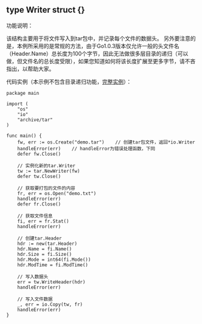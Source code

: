 ## type Writer struct {}

功能说明：

该结构主要用于将文件写入到tar包中，并记录每个文件的数据头。
另外要注意的是，本例所采用的是常规的方法，由于Go1.0.3版本仅允许一般的头文件名（Header.Name）总长度为100个字节，因此无法做很多层目录的递归（可以做，但文件名的总长度受限），如果您知道如何将该长度扩展至更多字节，请不吝指出，以帮助大家。

代码实例（本示例不包含目录递归功能，[完整实例](https://github.com/Unknwon/go-compresser/blob/master/go-tar.gz.go)）：

	package main
	
	import (
		"os"
		"io"
		"archive/tar"
	)
	
	func main() {
		fw, err := os.Create("demo.tar")	// 创建tar包文件，返回*io.Writer
		handleError(err)	// handleError为错误处理函数，下同
		defer fw.Close()
		
		// 实例化新的tar.Writer
		tw := tar.NewWriter(fw)
		defer tw.Close()
		
		// 获取要打包的文件的内容
		fr, err = os.Open("demo.txt")
		handleError(err)
		defer fr.Close()
		
		// 获取文件信息
		fi, err = fr.Stat()
		handleError(err)
		
		// 创建tar.Header
		hdr := new(tar.Header)
		hdr.Name = fi.Name()
		hdr.Size = fi.Size()
		hdr.Mode = int64(fi.Mode())
		hdr.ModTime = fi.ModTime()
		
		// 写入数据头
		err = tw.WriteHeader(hdr)
		handleError(err)
		
		// 写入文件数据
		_, err = io.Copy(tw, fr)
		handleError(err)
	}
